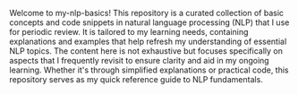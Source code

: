 Welcome to my-nlp-basics! This repository is a curated collection of basic concepts and code snippets in natural language processing (NLP) that I use for periodic review. It is tailored to my learning needs, containing explanations and examples that help refresh my understanding of essential NLP topics. The content here is not exhaustive but focuses specifically on aspects that I frequently revisit to ensure clarity and aid in my ongoing learning. Whether it's through simplified explanations or practical code, this repository serves as my quick reference guide to NLP fundamentals.
